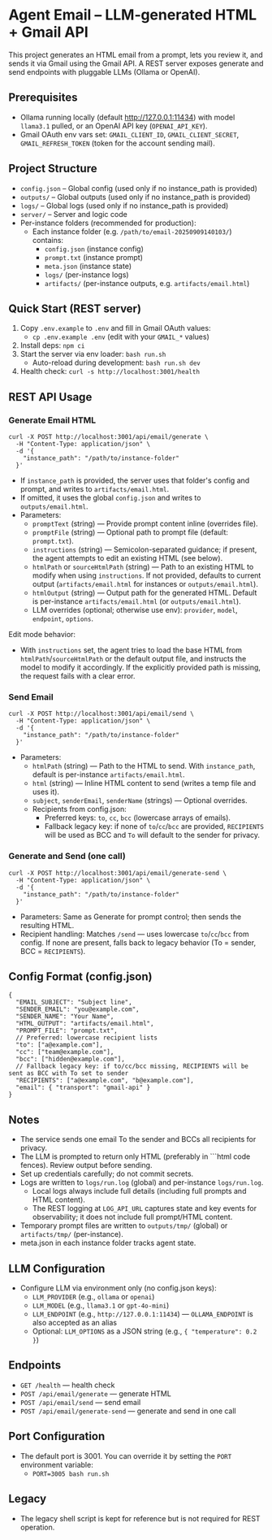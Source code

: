 # Agent Email – LLM‑generated HTML + Gmail API

This project generates an HTML email from a prompt, lets you review it, and sends it via Gmail using the Gmail API. A REST server exposes generate and send endpoints with pluggable LLMs (Ollama or OpenAI).

## Prerequisites
- Ollama running locally (default http://127.0.0.1:11434) with model `llama3.1` pulled, or an OpenAI API key (`OPENAI_API_KEY`).
- Gmail OAuth env vars set: `GMAIL_CLIENT_ID`, `GMAIL_CLIENT_SECRET`, `GMAIL_REFRESH_TOKEN` (token for the account sending mail).

## Project Structure
- `config.json` – Global config (used only if no instance_path is provided)
- `outputs/` – Global outputs (used only if no instance_path is provided)
- `logs/` – Global logs (used only if no instance_path is provided)
- `server/` – Server and logic code
- Per-instance folders (recommended for production):
  - Each instance folder (e.g. `/path/to/email-20250909140103/`) contains:
    - `config.json` (instance config)
    - `prompt.txt` (instance prompt)
    - `meta.json` (instance state)
    - `logs/` (per-instance logs)
    - `artifacts/` (per-instance outputs, e.g. `artifacts/email.html`)

## Quick Start (REST server)
1. Copy `.env.example` to `.env` and fill in Gmail OAuth values:
   - `cp .env.example .env` (edit with your `GMAIL_*` values)
2. Install deps: `npm ci`
3. Start the server via env loader: `bash run.sh`
   - Auto-reload during development: `bash run.sh dev`
4. Health check: `curl -s http://localhost:3001/health`

## REST API Usage

### Generate Email HTML
```
curl -X POST http://localhost:3001/api/email/generate \
  -H "Content-Type: application/json" \
  -d '{
    "instance_path": "/path/to/instance-folder"
  }'
```
- If `instance_path` is provided, the server uses that folder's config and prompt, and writes to `artifacts/email.html`.
- If omitted, it uses the global `config.json` and writes to `outputs/email.html`.
- Parameters:
  - `promptText` (string) — Provide prompt content inline (overrides file).
  - `promptFile` (string) — Optional path to prompt file (default: `prompt.txt`).
  - `instructions` (string) — Semicolon-separated guidance; if present, the agent attempts to edit an existing HTML (see below).
  - `htmlPath` or `sourceHtmlPath` (string) — Path to an existing HTML to modify when using `instructions`. If not provided, defaults to current output (`artifacts/email.html` for instances or `outputs/email.html`).
  - `htmlOutput` (string) — Output path for the generated HTML. Default is per-instance `artifacts/email.html` (or `outputs/email.html`).
  - LLM overrides (optional; otherwise use env): `provider`, `model`, `endpoint`, `options`.

Edit mode behavior:
- With `instructions` set, the agent tries to load the base HTML from `htmlPath`/`sourceHtmlPath` or the default output file, and instructs the model to modify it accordingly. If the explicitly provided path is missing, the request fails with a clear error.

### Send Email
```
curl -X POST http://localhost:3001/api/email/send \
  -H "Content-Type: application/json" \
  -d '{
    "instance_path": "/path/to/instance-folder"
  }'
```
- Parameters:
  - `htmlPath` (string) — Path to the HTML to send. With `instance_path`, default is per-instance `artifacts/email.html`.
  - `html` (string) — Inline HTML content to send (writes a temp file and uses it).
  - `subject`, `senderEmail`, `senderName` (strings) — Optional overrides.
  - Recipients from config.json:
    - Preferred keys: `to`, `cc`, `bcc` (lowercase arrays of emails).
    - Fallback legacy key: if none of `to`/`cc`/`bcc` are provided, `RECIPIENTS` will be used as BCC and `To` will default to the sender for privacy.

### Generate and Send (one call)
```
curl -X POST http://localhost:3001/api/email/generate-send \
  -H "Content-Type: application/json" \
  -d '{
    "instance_path": "/path/to/instance-folder"
  }'
```
- Parameters: Same as Generate for prompt control; then sends the resulting HTML.
- Recipient handling: Matches `/send` — uses lowercase `to`/`cc`/`bcc` from config. If none are present, falls back to legacy behavior (To = sender, BCC = `RECIPIENTS`).

## Config Format (config.json)
```
{
  "EMAIL_SUBJECT": "Subject line",
  "SENDER_EMAIL": "you@example.com",
  "SENDER_NAME": "Your Name",
  "HTML_OUTPUT": "artifacts/email.html",
  "PROMPT_FILE": "prompt.txt",
  // Preferred: lowercase recipient lists
  "to": ["a@example.com"],
  "cc": ["team@example.com"],
  "bcc": ["hidden@example.com"],
  // Fallback legacy key: if to/cc/bcc missing, RECIPIENTS will be sent as BCC with To set to sender
  "RECIPIENTS": ["a@example.com", "b@example.com"],
  "email": { "transport": "gmail-api" }
}
```

## Notes
- The service sends one email To the sender and BCCs all recipients for privacy.
- The LLM is prompted to return only HTML (preferably in ```html code fences). Review output before sending.
- Set up credentials carefully; do not commit secrets.
 - Logs are written to `logs/run.log` (global) and per-instance `logs/run.log`.
   - Local logs always include full details (including full prompts and HTML content).
   - The REST logging at `LOG_API_URL` captures state and key events for observability; it does not include full prompt/HTML content.
- Temporary prompt files are written to `outputs/tmp/` (global) or `artifacts/tmp/` (per-instance).
- meta.json in each instance folder tracks agent state.

## LLM Configuration
- Configure LLM via environment only (no config.json keys):
  - `LLM_PROVIDER` (e.g., `ollama` or `openai`)
  - `LLM_MODEL` (e.g., `llama3.1` or `gpt-4o-mini`)
  - `LLM_ENDPOINT` (e.g., `http://127.0.0.1:11434`) — `OLLAMA_ENDPOINT` is also accepted as an alias
  - Optional: `LLM_OPTIONS` as a JSON string (e.g., `{ "temperature": 0.2 }`)

## Endpoints
- `GET /health` — health check
- `POST /api/email/generate` — generate HTML
- `POST /api/email/send` — send email
- `POST /api/email/generate-send` — generate and send in one call

## Port Configuration
- The default port is 3001. You can override it by setting the `PORT` environment variable:
  - `PORT=3005 bash run.sh`

## Legacy
- The legacy shell script is kept for reference but is not required for REST operation.
